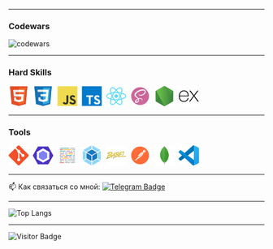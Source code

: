   ---

  ### Codewars
  ![codewars](https://www.codewars.com/users/raves123/badges/large)

  ---

### Hard Skills

  <div>
    <img src="https://github.com/devicons/devicon/blob/master/icons/html5/html5-original.svg" title="html5" alt="html5" width="40" height="40"/>&nbsp
    <img src="https://github.com/devicons/devicon/blob/master/icons/css3/css3-original.svg" title="css" alt="css" width="40" height="40"/>&nbsp
    <img src="https://github.com/devicons/devicon/blob/master/icons/javascript/javascript-original.svg" title="javascript" alt="javascript" width="40" height="40"/>&nbsp
    <img src="https://github.com/devicons/devicon/blob/master/icons/typescript/typescript-original.svg" title="typescript" alt="typescript" width="40" height="40"/>&nbsp
    <img src="https://github.com/devicons/devicon/blob/master/icons/react/react-original.svg" title="reactjs" alt="reactjs" width="40" height="40"/>&nbsp
    <img src="https://github.com/vscode-icons/vscode-icons/blob/master/icons/file_type_scss2.svg" title="scss" alt="scss" width="40" height="40"/>&nbsp
    <img src="https://github.com/devicons/devicon/blob/master/icons/nodejs/nodejs-original.svg" title="nodejs" alt="nodejs" width="40" height="40"/>&nbsp
    <img src="https://github.com/devicons/devicon/blob/master/icons/express/express-original.svg" title="express" alt="express" width="40" height="40"/>&nbsp
  </div>

  ---

  ### Tools

  <div>
    <img src="https://github.com/devicons/devicon/blob/master/icons/git/git-original.svg" title="git" alt="git" width="40" height="40"/>&nbsp
    <img src="https://github.com/devicons/devicon/blob/master/icons/eslint/eslint-original.svg" title="eslint" alt="eslint" width="40" height="40"/>&nbsp
    <img src="https://github.com/vscode-icons/vscode-icons/blob/master/icons/file_type_prettier.svg" title="prettier" alt="prettier" width="40" height="40"/>&nbsp
    <img src="https://github.com/devicons/devicon/blob/master/icons/webpack/webpack-original.svg" title="webpack" alt="webpack" width="40" height="40"/>&nbsp
    <img src="https://github.com/devicons/devicon/blob/master/icons/babel/babel-original.svg" title="babel" alt="babel" width="40" height="40"/>&nbsp
    <img src="https://github.com/vscode-icons/vscode-icons/blob/master/icons/file_type_postman.svg" title="postman" alt="postman" width="40" height="40"/>&nbsp
    <img src="https://github.com/devicons/devicon/blob/master/icons/mongodb/mongodb-original.svg" title="mongodb" alt="mongodb" width="40" height="40"/>&nbsp
    <img src="https://github.com/devicons/devicon/blob/master/icons/vscode/vscode-original.svg" title="vscode" alt="vscode" width="40" height="40"/>&nbsp
  </div>
  
  ---
  
  :mailbox: Как связаться со мной: [![Telegram Badge](https://img.shields.io/badge/-raves8-blue?style=flat&logo=Telegram&logoColor=white)](https://t.me/raves8)

  ---
  
  ![Top Langs](https://github-readme-stats.vercel.app/api/top-langs/?username=ravesjs&theme=tokyonight)

  ---

  
  ![Visitor Badge](https://visitor-badge.laobi.icu/badge?page_id=ravesjs)
